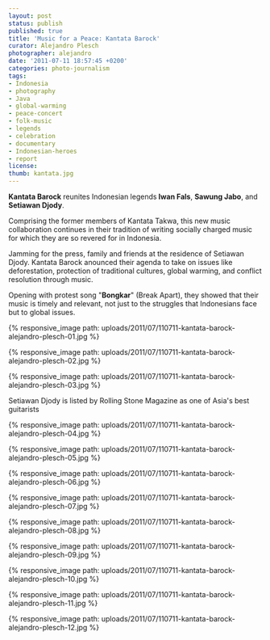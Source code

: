 ```yaml
---
layout: post
status: publish
published: true
title: 'Music for a Peace: Kantata Barock'
curator: Alejandro Plesch
photographer: alejandro
date: '2011-07-11 18:57:45 +0200'
categories: photo-journalism
tags:
- Indonesia
- photography
- Java
- global-warming
- peace-concert
- folk-music
- legends
- celebration
- documentary
- Indonesian-heroes
- report
license:
thumb: kantata.jpg
---
```


<strong>Kantata Barock</strong> reunites Indonesian legends<strong> Iwan Fals</strong>, <strong>Sawung Jabo</strong>, and <strong>Setiawan Djody</strong>.

Comprising the former members of Kantata Takwa, this new music collaboration continues in their tradition of writing socially charged music for which they are so revered for in Indonesia.

Jamming for the press, family and friends at the residence of Setiawan Djody. Kantata Barock anounced their agenda to take on issues like deforestation, protection of traditional cultures, global warming, and conflict resolution through music.

Opening with protest song "<strong>Bongkar</strong>" (Break Apart), they showed that their music is timely and relevant, not just to the struggles that Indonesians face but to global issues.


{% responsive_image path: uploads/2011/07/110711-kantata-barock-alejandro-plesch-01.jpg %}

{% responsive_image path: uploads/2011/07/110711-kantata-barock-alejandro-plesch-02.jpg %}

{% responsive_image path: uploads/2011/07/110711-kantata-barock-alejandro-plesch-03.jpg %}


Setiawan Djody is listed by Rolling Stone Magazine as one of Asia's best guitarists

{% responsive_image path: uploads/2011/07/110711-kantata-barock-alejandro-plesch-04.jpg %}

{% responsive_image path: uploads/2011/07/110711-kantata-barock-alejandro-plesch-05.jpg %}

{% responsive_image path: uploads/2011/07/110711-kantata-barock-alejandro-plesch-06.jpg %}

{% responsive_image path: uploads/2011/07/110711-kantata-barock-alejandro-plesch-07.jpg %}

{% responsive_image path: uploads/2011/07/110711-kantata-barock-alejandro-plesch-08.jpg %}

{% responsive_image path: uploads/2011/07/110711-kantata-barock-alejandro-plesch-09.jpg %}

{% responsive_image path: uploads/2011/07/110711-kantata-barock-alejandro-plesch-10.jpg %}

{% responsive_image path: uploads/2011/07/110711-kantata-barock-alejandro-plesch-11.jpg %}

{% responsive_image path: uploads/2011/07/110711-kantata-barock-alejandro-plesch-12.jpg %}

<!-- <a title="an international cultural initiative of the State Government of Queensland, Australia, through Events Queensland, to honour and promote the films, actors, directors, and cultures of Asia-Pacific to a global audience and to realise the objectives of UNESCO to promote and preserve the respective cultures through the influential medium of film. " href="http://en.wikipedia.org/wiki/Asia_Pacific_Screen_Awards" target="_blank"></a>  -->

